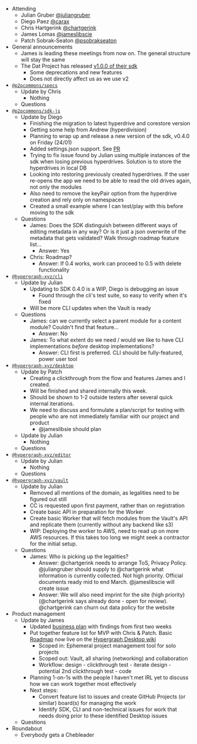 -   Attending
    - Julian Gruber [@juliangruber](https://twitter.com/juliangruber)
    - Diego Paez [@carax](https://twitter.com/carax)
    - Chris Hartgerink [@chartgerink](https://twitter.com/chartgerink)
    - James Lomas [@jameslibscie](https://github.com/jameslibscie)
    - Patch Sobrak-Seaton [@psobrakseaton](https://twitter.com/psobrakseaton)
-   General announcements
    - James is leading these meetings from now on. The general structure will stay the same
    - The Dat Project has released [v1.0.0 of their sdk](https://github.com/datproject/sdk/releases)
        - Some deprecations and new features
        - Does not directly affect us as we use v2
-   [`@p2pcommons/specs`](https://github.com/p2pcommons/specs)
    - Update by Chris
        - Nothing
    - Questions
-   [`@p2pcommons/sdk-js`](https://github.com/p2pcommons/sdk-js)
    - Update by Diego
        - Finishing the migration to latest hyperdrive and corestore version
        - Getting some help from Andrew (hyperdivision)
        - Planning to wrap up and release a new version of the sdk, v0.4.0 on Friday (24/01)
        - Added settings.json support. See [PR](https://github.com/p2pcommons/sdk-js/pull/65)
        - Trying to fix issue found by Julian using multiple instances of the sdk when losing previous hyperdrives. Solution is to store the hyperdrives in local DB
        - Looking into restoring previously created hyperdrives. If the user re-opens the app we need to be able to read the old drives again, not only the modules
        - Also need to remove the keyPair option from the hyperdrive creation and rely only on namespaces
        - Created a small example where I can test/play with this before moving to the sdk
    - Questions
        - James: Does the SDK distinguish between different ways of editing metadata in any way? Or is it just a json overwrite of the metadata that gets validated? Walk through roadmap feature list...
            - Answer: Yes
        - Chris: Roadmap?
            - Answer: If 0.4 works, work can proceed to 0.5 with delete functionality
-   [`@hypergraph-xyz/cli`](https://github.com/hypergraph-xyz/cli)
    - Update by Julian
        - Updating to SDK 0.4.0 is a WIP, Diego is debugging an issue
            - Found through the cli's test suite, so easy to verify when it's fixed
        - Will be more CLI updates when the Vault is ready
    - Questions
        - James: can we currently select a parent module for a content module? Couldn't find that feature...
            - Answer: No
        - James: To what extent do we need / would we like to have CLI implementations *before* desktop implementations?
            - Answer: CLI first is preferred. CLI should be fully-featured, power user tool
-   [`@hypergraph-xyz/desktop`](https://github.com/hypergraph-xyz/desktop)
    - Update by Patch
        - Creating a clickthrough from the flow and features James and I created.
        - Will be finished and shared internally this week.
        - Should be shown to 1-2 outside testers after several quick internal iterations.
        - We need to discuss and formulate a plan/script for testing with people who are not immediately familiar with our project and product
            - @jameslibsie should plan 
    - Update by Julian
        - Nothing
    - Questions
-   [`@hypergraph-xyz/editor`](https://github.com/hypergraph-xyz/editor)
    - Update by Julian
        - Nothing
    - Questions
-   [`@hypergraph-xyz/vault`](https://github.com/hypergraph-xyz/vault)
    - Update by Julian
        - Removed all mentions of the domain, as legalities need to be figured out still
        - CC is requested upon first payment, rather than on registration
        - Create basic API in preparation for the Worker
        - Create basic Worker that will fetch modules from the Vault's API and replicate them (currently without any backend like s3)
        - WIP: Deploying the worker to AWS, need to read up on more AWS resources. If this takes too long we might seek a contractor for the initial setup.
    - Questions
        - James: Who is picking up the legalities?
            - Answer: @chartgerink needs to arrange ToS, Privacy Policy. @juliangruber should supply to @chartgerink what information is currently collected. Not high priority. Official documents ready mid to end March. @jameslibscie will create issue
            - Answer: We will also need imprint for the site (high priority) (@chartgerink says already done - open for review). @chartgerink can churn out data policy for the website
-   Product management
    - Update by James
        - Updated [business plan](https://github.com/libscie/business-plan) with findings from first two weeks
        - Put together feature list for MVP with Chris & Patch. Basic [Roadmap](https://github.com/hypergraph-xyz/desktop/wiki/Roadmap) now live on the [Hypergraph Desktop wiki](https://github.com/hypergraph-xyz/desktop/wiki)
            - Scoped in: Ephemeral project management tool for solo projects
            - Scoped out: Vault, all sharing (networking) and collaboration
            - Workflow: design - clickthrough test - iterate design - potential 2nd clickthrough test - code
        - Planning 1-on-1s with the people I haven't met IRL yet to discuss how we can work together most effectively
        - Next steps:
            - Convert feature list to issues and create GitHub Projects (or similar) board(s) for managing the work
            - Identify SDK, CLI and non-technical issues for work that needs doing prior to these identified Desktop issues
    - Questions
- Roundabout
    - Everybody gets a Chebleader
